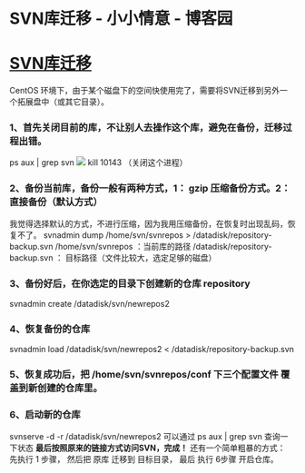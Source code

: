
# SVN库迁移 - 小小情意 - 博客园






# [SVN库迁移](https://www.cnblogs.com/xiaoxiaoqingyi/p/7527624.html)
CentOS 环境下，由于某个磁盘下的空间快使用完了，需要将SVN迁移到另外一个拓展盘中（或其它目录）。
### 1、首先关闭目前的库，不让别人去操作这个库，避免在备份，迁移过程出错。
ps aux | grep svn
![](https://images2017.cnblogs.com/blog/804587/201709/804587-20170915174221235-160891231.png)
kill 10143 （关闭这个进程）
### 2、备份当前库，备份一般有两种方式，1： gzip 压缩备份方式。2：直接备份（默认方式）
我觉得选择默认的方式，不进行压缩，因为我用压缩备份，在恢复时出现乱码，恢复不了。
svnadmin dump /home/svn/svnrepos > /datadisk/repository-backup.svn
/home/svn/svnrepos ：当前库的路径
/datadisk/repository-backup.svn ： 目标路径（文件比较大，选定足够的磁盘）

### 3、备份好后，在你选定的目录下创建新的仓库 repository
svnadmin create /datadisk/svn/newrepos2

### 4、恢复备份的仓库
svnadmin load /datadisk/svn/newrepos2 < /datadisk/repository-backup.svn

### 5、恢复成功后，把 /home/svn/svnrepos/conf 下三个配置文件 覆盖到新创建的仓库里。

### 6、启动新的仓库
svnserve -d -r /datadisk/svn/newrepos2
可以通过 ps aux | grep svn 查询一下状态
**最后按照原来的链接方式访问SVN，完成！**
还有一个简单粗暴的方式： 先执行 1 步骤， 然后把 原库 迁移到 目标目录， 最后 执行 6步骤 开启仓库。






